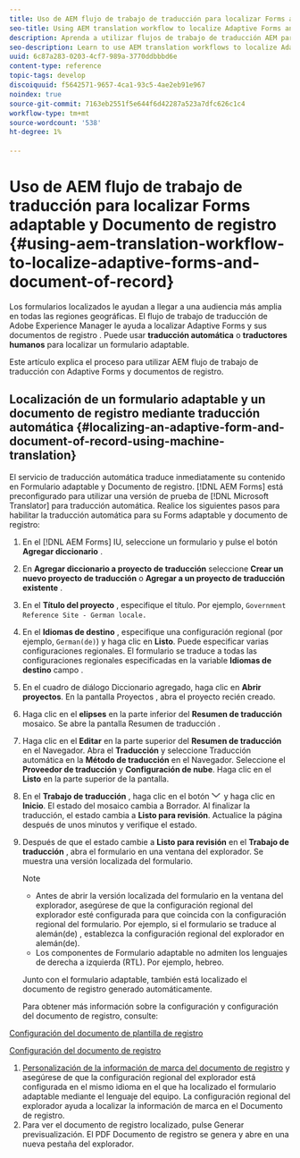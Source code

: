```yaml
---
title: Uso de AEM flujo de trabajo de traducción para localizar Forms adaptable y Documento de registro
seo-title: Using AEM translation workflow to localize Adaptive Forms and Document of Record
description: Aprenda a utilizar flujos de trabajo de traducción AEM para localizar Forms adaptable y Documento de registro.
seo-description: Learn to use AEM translation workflows to localize Adaptive Forms and Document of Record.
uuid: 6c87a283-0203-4cf7-989a-3770ddbbbd6e
content-type: reference
topic-tags: develop
discoiquuid: f5642571-9657-4ca1-93c5-4ae2eb91e967
noindex: true
source-git-commit: 7163eb2551f5e644f6d42287a523a7dfc626c1c4
workflow-type: tm+mt
source-wordcount: '538'
ht-degree: 1%

---
```



# Uso de AEM flujo de trabajo de traducción para localizar Forms adaptable y Documento de registro {#using-aem-translation-workflow-to-localize-adaptive-forms-and-document-of-record}

Los formularios localizados le ayudan a llegar a una audiencia más amplia en todas las regiones geográficas. El flujo de trabajo de traducción de Adobe Experience Manager le ayuda a localizar Adaptive Forms y sus documentos de registro . Puede usar **traducción automática** o **traductores humanos** para localizar un formulario adaptable.

Este artículo explica el proceso para utilizar AEM flujo de trabajo de traducción con Adaptive Forms y documentos de registro.

## Localización de un formulario adaptable y un documento de registro mediante traducción automática {#localizing-an-adaptive-form-and-document-of-record-using-machine-translation}

El servicio de traducción automática traduce inmediatamente su contenido en Formulario adaptable y Documento de registro. [!DNL AEM Forms] está preconfigurado para utilizar una versión de prueba de [!DNL Microsoft Translator] para traducción automática. Realice los siguientes pasos para habilitar la traducción automática para su Forms adaptable y documento de registro:

1. En el [!DNL AEM Forms] IU, seleccione un formulario y pulse el botón **Agregar diccionario** .
1. En **Agregar diccionario a proyecto de traducción** seleccione **Crear un nuevo proyecto de traducción** o **Agregar a un proyecto de traducción existente** .
1. En el **Título del proyecto** , especifique el título. Por ejemplo, `Government Reference Site - German locale.`
1. En el **Idiomas de destino** , especifique una configuración regional (por ejemplo, `German(de)`) y haga clic en **Listo**. Puede especificar varias configuraciones regionales. El formulario se traduce a todas las configuraciones regionales especificadas en la variable **Idiomas de destino** campo .
1. En el cuadro de diálogo Diccionario agregado, haga clic en **Abrir proyectos**. En la pantalla Proyectos , abra el proyecto recién creado.
1. Haga clic en el **elipses** en la parte inferior del **Resumen de traducción** mosaico. Se abre la pantalla Resumen de traducción .
1. Haga clic en el **Editar** en la parte superior del **Resumen de traducción** en el Navegador. Abra el **Traducción** y seleccione Traducción automática en la **Método de traducción** en el Navegador. Seleccione el **Proveedor de traducción** y **Configuración de nube**. Haga clic en el **Listo** en la parte superior de la pantalla.
1. En el **Trabajo de traducción** , haga clic en el botón ![aem62forms_downarrow](assets/aem62forms_downarrow.png) y haga clic en **Inicio**. El estado del mosaico cambia a Borrador. Al finalizar la traducción, el estado cambia a **Listo para revisión**. Actualice la página después de unos minutos y verifique el estado.
1. Después de que el estado cambie a **Listo para revisión** en el **Trabajo de traducción** , abra el formulario en una ventana del explorador. Se muestra una versión localizada del formulario.

   >[!NOTE]
   >
   >* Antes de abrir la versión localizada del formulario en la ventana del explorador, asegúrese de que la configuración regional del explorador esté configurada para que coincida con la configuración regional del formulario. Por ejemplo, si el formulario se traduce al alemán(de) , establezca la configuración regional del explorador en alemán(de).
   >* Los componentes de Formulario adaptable no admiten los lenguajes de derecha a izquierda (RTL). Por ejemplo, hebreo.


   Junto con el formulario adaptable, también está localizado el documento de registro generado automáticamente.

   Para obtener más información sobre la configuración y configuración del documento de registro, consulte:

[Configuración del documento de plantilla de registro](generate-document-of-record-for-non-xfa-based-adaptive-forms.md#p-document-of-record-template-configuration-p)

[Configuración del documento de registro](generate-document-of-record-for-non-xfa-based-adaptive-forms.md#p-document-of-record-settings-p)

1. [Personalización de la información de marca del documento de registro](generate-document-of-record-for-non-xfa-based-adaptive-forms.md) y asegúrese de que la configuración regional del explorador está configurada en el mismo idioma en el que ha localizado el formulario adaptable mediante el lenguaje del equipo. La configuración regional del explorador ayuda a localizar la información de marca en el Documento de registro.
1. Para ver el documento de registro localizado, pulse Generar previsualización. El PDF Documento de registro se genera y abre en una nueva pestaña del explorador.

<!-- ## Localizing an Adaptive Form and its Document of Record using Human Translation {#localizing-an-adaptive-form-and-its-document-of-record-using-human-translation}

In Human translation the content is sent to a translation provider and translated by professional translators. When complete, the translated content is returned and imported into AEM. When your translation provider is integrated with AEM, content is automatically sent between AEM and the translation provider.

For translation, a dictionary containing files in XLIFF format is shared with the professional translators. The dictionary includes a separate XLIFF file for each locale. Each XLIFF file contains text that will be displayed to the end users and placeholders for the corresponding localized text.

Perform the following steps to localize a form and its Document of Record using Human Translators:

1. [Connect AEM with your translation service provider](/help/sites-administering/tc-tic.md) and [create translation integration framework configurations](/help/sites-administering/tc-tic.md).

1. [Associate the pages of your language master](/help/sites-administering/tc-tic.md) with the translation service and framework configurations.

1. [Identify the type of content](/help/sites-administering/tc-rules.md) to translate.

1. [Prepare the content for translation](/help/sites-administering/tc-prep.md) by authoring the language master and creating the root pages of language copies.

1. [Create translation projects](/help/sites-administering/tc-manage.md) to gather the content to translate and to prepare the translation process.

1. Use the translation projects to [manage the content translation process](/help/sites-administering/tc-manage.md).

>[!NOTE]
>
>* Adaptive Form components do not support right to left (RTL) languages. For example, Hebrew.
> -->

